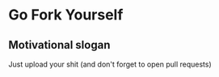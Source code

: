 # Go Fork Yourself
## Motivational slogan

Just upload your shit (and don't forget to open pull requests)
